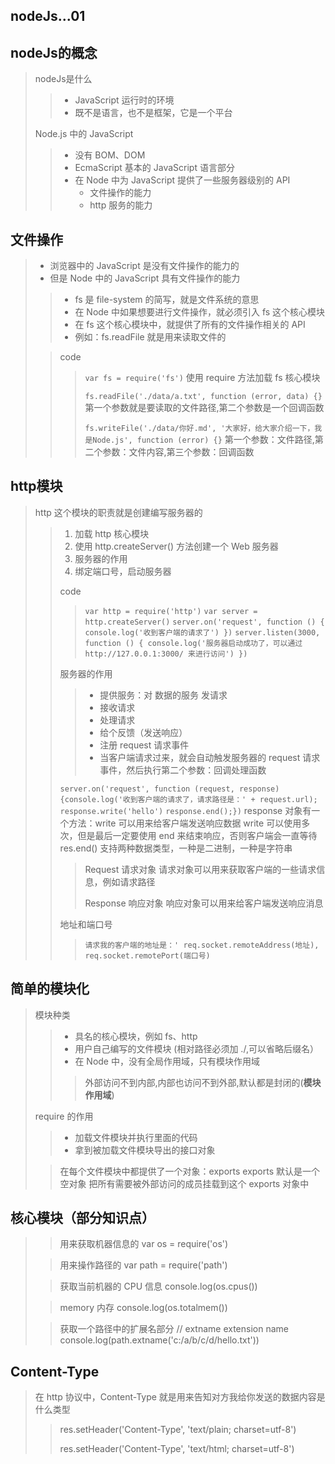 ## nodeJs...01

## nodeJs的概念

> nodeJs是什么
>
> > + JavaScript 运行时的环境
> > + 既不是语言，也不是框架，它是一个平台
>
> Node.js 中的 JavaScript
>
> > - 没有 BOM、DOM
> > - EcmaScript 基本的 JavaScript 语言部分
> > - 在 Node 中为 JavaScript 提供了一些服务器级别的 API
> >   - 文件操作的能力
> >   - http 服务的能力

## 文件操作

> + 浏览器中的 JavaScript 是没有文件操作的能力的
> + 但是 Node 中的 JavaScript 具有文件操作的能力
>
> > + fs 是 file-system 的简写，就是文件系统的意思
> > +  在 Node 中如果想要进行文件操作，就必须引入 fs 这个核心模块
> > +  在 fs 这个核心模块中，就提供了所有的文件操作相关的 API
> > + 例如：fs.readFile 就是用来读取文件的
>
> > code
> >
> > > `var fs = require('fs')`    使用 require 方法加载 fs 核心模块
> > >
> > > `fs.readFile('./data/a.txt', function (error, data) {}`
> > > 第一个参数就是要读取的文件路径,第二个参数是一个回调函数
> > >
> > > `fs.writeFile('./data/你好.md', '大家好，给大家介绍一下，我是Node.js', function (error) {}`
> > > 第一个参数：文件路径,第二个参数：文件内容,第三个参数：回调函数

## http模块

> http 这个模块的职责就是创建编写服务器的
>
> > 1. 加载 http 核心模块
> > 2. 使用 http.createServer() 方法创建一个 Web 服务器
> > 3. 服务器的作用
> > 4. 绑定端口号，启动服务器
> >
> > code
> >
> > > `var http = require('http')`
> > > `var server = http.createServer()`
> > > `server.on('request', function () {
> > >   console.log('收到客户端的请求了')
> > > })`
> > > `server.listen(3000, function () {
> > >   console.log('服务器启动成功了，可以通过 http://127.0.0.1:3000/ 来进行访问')
> > > })`
> >
> > 服务器的作用
> >
> > > + 提供服务：对 数据的服务 发请求
> > > +   接收请求
> > > +   处理请求
> > > +  给个反馈（发送响应）
> > > + 注册 request 请求事件
> > > +  当客户端请求过来，就会自动触发服务器的 request 请求事件，然后执行第二个参数：回调处理函数
> >
> > `server.on('request', function (request, response)
> > {console.log('收到客户端的请求了，请求路径是：' + request.url);`
> > `response.write('hello')`
> > `response.end();})`
> > response 对象有一个方法：write 可以用来给客户端发送响应数据
> > write 可以使用多次，但是最后一定要使用 end 来结束响应，否则客户端会一直等待
> > res.end() 支持两种数据类型，一种是二进制，一种是字符串
> >
> > > Request 请求对象
> > > 请求对象可以用来获取客户端的一些请求信息，例如请求路径
> > >
> > > Response 响应对象
> > > 响应对象可以用来给客户端发送响应消息
> >
> > 地址和端口号
> >
> > > `请求我的客户端的地址是：' req.socket.remoteAddress(地址), req.socket.remotePort(端口号)`

## 简单的模块化

> 模块种类
>
> > + 具名的核心模块，例如 fs、http
> > + 用户自己编写的文件模块 (相对路径必须加 ./,可以省略后缀名）
> > + 在 Node 中，没有全局作用域，只有模块作用域
> >
> > > 外部访问不到内部,内部也访问不到外部,默认都是封闭的(**模块作用域**)
>
> require 的作用
>
> > + 加载文件模块并执行里面的代码
> > + 拿到被加载文件模块导出的接口对象
>
> 
>
> > 在每个文件模块中都提供了一个对象：exports
> >  exports 默认是一个空对象
> > 把所有需要被外部访问的成员挂载到这个 exports 对象中
>
> 

## 核心模块（部分知识点）

> > 用来获取机器信息的
> > var os = require('os')
>
> > 用来操作路径的
> > var path = require('path')
>
> > 获取当前机器的 CPU 信息
> > console.log(os.cpus())
>
> > memory 内存
> > console.log(os.totalmem())
>
> > 获取一个路径中的扩展名部分
> > // extname extension name
> > console.log(path.extname('c:/a/b/c/d/hello.txt'))

## Content-Type

> 在 http 协议中，Content-Type 就是用来告知对方我给你发送的数据内容是什么类型
>
> >  res.setHeader('Content-Type', 'text/plain; charset=utf-8')
> >
> > res.setHeader('Content-Type', 'text/html; charset=utf-8')

